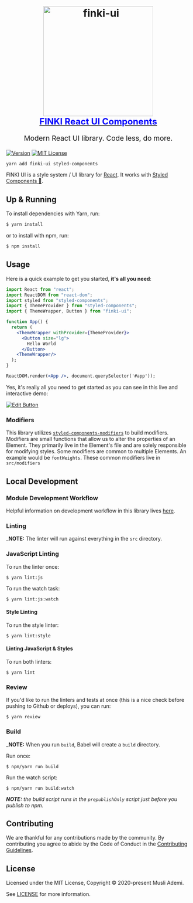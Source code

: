 <h1 align="center">
  <a target="_blank" href="https://finki-ui.netlify.app/">
    <img src="https://www.finki.ukim.mk/Content/dataImages/downloads/logo-large-500x500_2.png" alt="finki-ui" title="FINKI UI" width="300">
    <br />
    <span style="font-size: 1.5rem; color: blue">FINKI React UI Components</span>
  </a>
</h1>
<p align="center" style="font-size: 1.2rem;">Modern React UI library. Code less, do more.</p>

[![Version][version-badge]][package]
[![MIT License][license-badge]][license]

```sh
yarn add finki-ui styled-components
```

FINKI UI is a style system / UI library for [React](https://reactjs.org/). It works with [Styled Components 💅](https://www.styled-components.com).

## Up & Running

To install dependencies with Yarn, run:

```sh
$ yarn install
```

or to install with npm, run:

```sh
$ npm install
```

## Usage

Here is a quick example to get you started, **it's all you need**:

```jsx
import React from "react";
import ReactDOM from "react-dom";
import styled from "styled-components";
import { ThemeProvider } from "styled-components";
import { ThemeWrapper, Button } from "finki-ui";

function App() {
  return (
    <ThemeWrapper withProvider={ThemeProvider}>
      <Button size="lg">
        Hello World
      </Button>
    <ThemeWrapper/>
  );
}

ReactDOM.render(<App />, document.querySelector('#app'));
```

Yes, it's really all you need to get started as you can see in this live and interactive demo:

[![Edit Button](https://codesandbox.io/static/img/play-codesandbox.svg)](https://codesandbox.io/s/k5qqq2797)

### Modifiers

This library utilizes
[`styled-components-modifiers`](https://github.com/Decisiv/styled-components-modifiers) to build
modifiers. Modifiers are small functions that allow us to alter the properties of an Element.
They primarily live in the Element's file and are solely responsible for modifying styles.
Some modifiers are common to multiple Elements. An example would be `fontWeights`.
These common modifiers live in `src/modifiers`

## Local Development

### Module Development Workflow

Helpful information on development workflow in this library lives
[here](https://gist.github.com/srdjanRakic/139502483b17c3d2d7675d5592ff8d48).

### Linting

\_**NOTE:** The linter will run against everything in the `src` directory.

### JavaScript Linting

To run the linter once:

```
$ yarn lint:js
```

To run the watch task:

```
$ yarn lint:js:watch
```

#### Style Linting

To run the style linter:

```
$ yarn lint:style
```

#### Linting JavaScript & Styles

To run both linters:

```
$ yarn lint
```

### Review

If you'd like to run the linters and tests at once (this is a nice check before pushing to
Github or deploys), you can run:

```
$ yarn review
```

### Build

\_**NOTE:** When you run `build`, Babel will create a `build` directory.

Run once:

```
$ npm/yarn run build
```

Run the watch script:

```
$ npm/yarn run build:watch
```

_**NOTE:** the build script runs in the `prepublishOnly` script just before you publish to npm._

## Contributing

We are thankful for any contributions made by the community. By contributing you agree to abide by
the Code of Conduct in the [Contributing Guidelines](https://github.com/mustran/finki-thesis-react-ui-library/blob/master/.github/CONTRIBUTING.md).

## License

Licensed under the MIT License, Copyright © 2020-present Musli Ademi.

See [LICENSE](https://github.com/mustran/finki-thesis-react-ui-library/blob/master/LICENCE) for more information.

[version-badge]: https://img.shields.io/badge/npm-v1.0.0-blue
[package]: https://www.npmjs.com/package/finki-ui
[license-badge]: https://img.shields.io/badge/licence-MIT-green
[license]: https://github.com/mustran/finki-thesis-react-ui-library/blob/master/LICENCE
